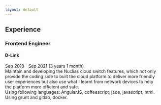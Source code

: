 ```yaml
---
layout: default
---
```


## Experience  
### Frontend Engineer  
#### D-Link  
Sep 2018 - Sep 2021 (3 years 1 month)  
Maintain and developing the Nuclias cloud switch features, which not only provide the coding side to built the cloud platform to deliver more friendly user experiences but also use what I learnt from network devices to help the platform more efficient and safe.  
Using following languages: AngularJS, coffeescript, jade, javascript, html.  
Using grunt and gitlab, docker.  
